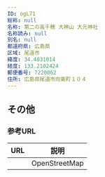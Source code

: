 ```yaml
---
ID: ogL71
総称: null
名称: 第二の高千穂 大神山 大元神社
名称読み: null
別名: null
都道府県: 広島県
区域: 尾道市
緯度: 34.4031014
経度: 133.2102424
郵便番号: 7220062
住所: 広島県尾道市向東町１０４
---
```


## その他

### 参考URL

| URL | 説明          |
| --- | ------------- |
|     | OpenStreetMap |

